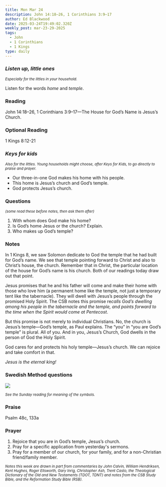 ```yaml
---
title: Mon Mar 24
description: John 14:18–26, 1 Corinthians 3:9–17
author: Ed Blackwood
date: 2025-03-24T19:49:02.320Z
weekly_post: mar-23-29-2025
tags:
  - John
  - 1 Corinthians
  - 1 Kings
type: daily
---
```

### *Listen up, little ones*

<div><small><i>Especially for the littles in your household.</i></small></div>

Listen for the words *home* and *temple*.

### Reading

John 14:18–26, 1 Corinthians 3:9–17—The House for God’s Name is Jesus’s Church.

### Optional Reading

1 Kings 8:12-21

### *Keys for kids*

<div><small><i>Also for the littles. Young households might choose, after Keys for Kids, to go directly to praise and prayer.</i></small></div>

* Our three-in-one God makes his home with his people.
* This home is Jesus’s church and God’s temple.
* God protects Jesus’s church.

### Questions

<div><small><i>(some read these before notes, then ask them after)</i></small></div>

1. With whom does God make his home?
2. Is God’s home Jesus or the church? Explain.
3. Who makes up God’s temple?

### Notes

In 1 Kings 8, we saw Solomon dedicate to God the temple that he had built for God’s name. We see that temple pointing forward to Christ and also to Christ’s house, the church. Remember that in Christ, the particular location of the house for God’s name is his church. Both of our readings today draw out that point.

Jesus promises that he and his father will come and make their home with those who love him (a permanent home like the temple, not just a temporary tent like the tabernacle). They will dwell with Jesus’s people through the promised Holy Spirit. The CSB notes this promise re*calls God’s dwelling among his people in the tabernacle and the temple, and points forward to the time when the Spirit would come at Pentecost*.

But this promise is not merely to individual Christians. No, the church is Jesus’s temple—God’s temple, as Paul explains. The “you” in “you are God’s temple” is plural. All of you. And in you, Jesus’s Church, God dwells in the person of God the Holy Spirit.

God cares for and protects his holy temple—Jesus’s church. We can rejoice and take comfort in that.

*Jesus is the eternal king!*

### Swedish Method questions

![](/static/img/family_worship_study_ed-swedish_questions.png)

<div><small><i>See the Sunday reading for meaning of the symbols.</i></small></div>

### Praise

P﻿salm 48c, 133a

### Prayer

1. Rejoice that you are in God’s temple, Jesus’s church.
2. Pray for a specific application from yesterday's sermons.
3. Pray for a member of our church, for your family, and for a non-Christian friend/family member.

<div><small><i>Notes this week are drawn in part from commentaries by John Calvin, William Hendriksen, Kent Hughes, Roger Ellsworth, Gary Inrig, Christopher Ash, Trent Casto, the Theological Dictionary of the Old and New Testaments (TDOT, TDNT) and notes from the CSB Study Bible, and the Reformation Study Bible (RSB).</i></small></div>